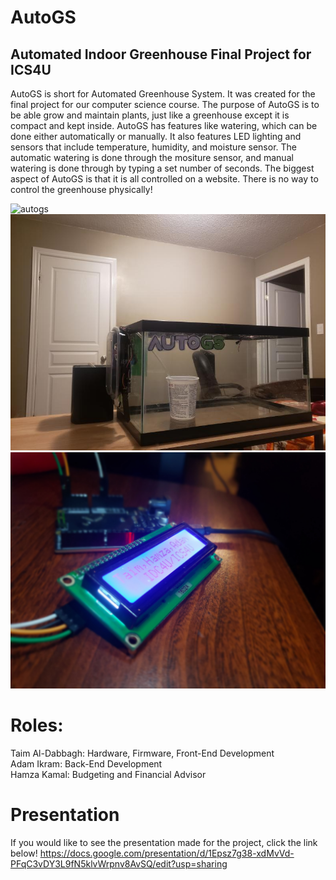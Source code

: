 # AutoGS
## Automated Indoor Greenhouse Final Project for ICS4U

AutoGS is short for Automated Greenhouse System. It was created for the final project for our computer science course.
The purpose of AutoGS is to be able grow and maintain plants, just like a greenhouse except it is compact and kept inside.
AutoGS has features like watering, which can be done either automatically or manually. It also features LED lighting and 
sensors that include temperature, humidity, and moisture sensor. The automatic watering is done through the mositure
sensor, and manual watering is done through by typing a set number of seconds. The biggest aspect of AutoGS is that
it is all controlled on a website. There is no way to control the greenhouse physically! <br>

![autogs](webapp/static/images/autogs-logo.png)
![autogs2](finalproduct.jpg)
![autogs3](lcd.jpg)

# Roles:
Taim Al-Dabbagh: Hardware, Firmware, Front-End Development <br>
Adam Ikram: Back-End Development <br>
Hamza Kamal: Budgeting and Financial Advisor

# Presentation

If you would like to see the presentation made for the project, click the link below!
https://docs.google.com/presentation/d/1Epsz7g38-xdMvVd-PFqC3vDY3L9fN5klvWrpnv8AvSQ/edit?usp=sharing
